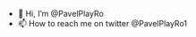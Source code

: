 - 👋 Hi, I’m @PavelPlayRo
- 📫 How to reach me on twitter @PavelPlayRo1

<!---
PavelPlayRo/PavelPlayRo is a ✨ special ✨ repository because its `README.md` (this file) appears on your GitHub profile.
You can click the Preview link to take a look at your changes.
--->
